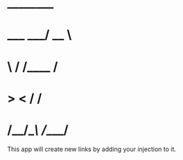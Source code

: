 #	         ________
#	___  ___/   __   \
#	\  \/  /\____    /
#	 >    <    /    / 
#	/__/\__\  /____/  

This app will create new links by adding your injection to it.